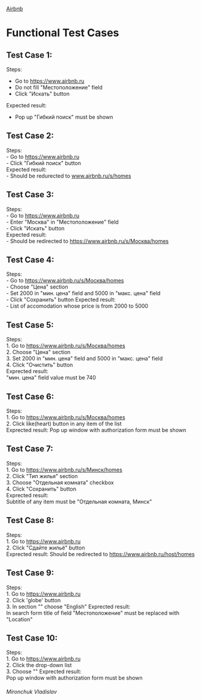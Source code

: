[Airbnb](https://www.airbnb.ru)
# Functional Test Cases 


## Test Case 1: 
  Steps:  
   - Go to https://www.airbnb.ru  
   - Do not fill "Местоположение" field   
   - Click "Искать" button  
   
 Expected result:  
   - Pop up "Гибкий поиск" must be shown 
 
## Test Case 2:   
  Steps:  
    - Go to https://www.airbnb.ru  
    - Click "Гибкий поиск" button  
  Expected result:  
    - Should be redurected to www.airbnb.ru/s/homes   
    
## Test Case 3:   
  Steps:  
      - Go to https://www.airbnb.ru  
      - Enter "Москва" in "Местоположение" field   
      - Click "Искать" button  
  Expected result:  
    - Should be redirected to https://www.airbnb.ru/s/Москва/homes  
    
## Test Case 4: 
   Steps:  
    - Go to https://www.airbnb.ru/s/Москва/homes   
    - Choose "Цена" section  
    - Set 2000 in "мин. цена" field and 5000 in "макс. цена" field  
    - Click "Сохранить" button
    Expected result:  
    - List of accomodation whose price is from 2000 to 5000
    
## Test Case 5:   
  Steps:  
     1. Go to https://www.airbnb.ru/s/Москва/homes   
     2. Choose "Цена" section  
     3. Set 2000 in "мин. цена" field and 5000 in "макс. цена" field  
     4. Click "Очистить" button   
  Exprected result:   
      "мин. цена" field value must be 740
      
## Test Case 6:   
  Steps:  
     1. Go to https://www.airbnb.ru/s/Москва/homes   
     2. Click like(heart) button in any item of the list  
  Exprected result: 
      Pop up window with authorization form must be shown
      
## Test Case 7:   
  Steps:  
     1. Go to https://www.airbnb.ru/s/Минск/homes   
     2. Click "Тип жилья" section  
     3. Choose "Отдельная комната" checkbox  
     4. Click "Сохранить" button  
  Exprected result:   
      Subtitle of any item must be "Отдельная комната, Минск"
      
## Test Case 8:   
  Steps:  
     1. Go to https://www.airbnb.ru  
     2. Click "Сдайте жильё" button  
  Exprected result: 
     Should be redirected to https://www.airbnb.ru/host/homes   
     
## Test Case 9:   
  Steps:  
     1. Go to https://www.airbnb.ru  
     2. Click 'globe' button  
     3. In section "" choose "English"
  Exprected result:   
     In search form title of field "Местоположение" must be replaced with "Location"
     
## Test Case 10:   
  Steps:  
     1. Go to https://www.airbnb.ru  
     2. Click the drop-down list  
     3. Choose ""
  Exprected result:   
     Pop up window with authorization form must be shown
      

###### Mironchuk Vladislav
